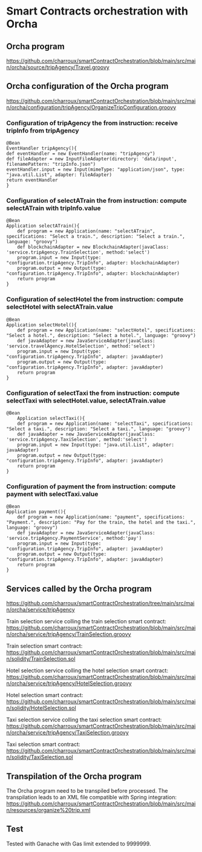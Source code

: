 # Smart Contracts orchestration with Orcha

## Orcha program

https://github.com/charroux/smartContractOrchestration/blob/main/src/main/orcha/source/tripAgency/Travel.groovy

## Orcha configuration of the Orcha program

https://github.com/charroux/smartContractOrchestration/blob/main/src/main/orcha/configuration/tripAgency/OrganizeTripConfiguration.groovy

### Configuration of tripAgency the from instruction: receive tripInfo from tripAgency
```
@Bean
EventHandler tripAgency(){
def eventHandler = new EventHandler(name: "tripAgency")
def fileAdapter = new InputFileAdapter(directory: 'data/input', filenamePattern: "tripInfo.json")
eventHandler.input = new Input(mimeType: "application/json", type: "java.util.List", adapter: fileAdapter)
return eventHandler
}
```

### Configuration of selectATrain the from instruction: compute selectATrain with tripInfo.value
```
@Bean
Application selectATrain(){
	def program = new Application(name: "selectATrain", specifications: "Select a train.", description: "Select a train.", language: "groovy")
	def blockchainAdapter = new BlockchainAdapter(javaClass: 'service.tripAgency.TrainSelection', method:'select')
	program.input = new Input(type: "configuration.tripAgency.TripInfo", adapter: blockchainAdapter)
	program.output = new Output(type: "configuration.tripAgency.TripInfo", adapter: blockchainAdapter)
	return program
}
```

### Configuration of selectHotel the from instruction: compute selectHotel with selectATrain.value
```
@Bean
Application selectHotel(){
	def program = new Application(name: "selectHotel", specifications: "Select a hotel.", description: "Select a hotel.", language: "groovy")
	def javaAdapter = new JavaServiceAdapter(javaClass: 'service.travelAgency.HotelSelection', method:'select')
	program.input = new Input(type: "configuration.tripAgency.TripInfo", adapter: javaAdapter)
	program.output = new Output(type: "configuration.tripAgency.TripInfo", adapter: javaAdapter)
	return program
}
```

### Configuration of selectTaxi the from instruction: compute selectTaxi with selectHotel.value, selectATrain.value
```
@Bean
	Application selectTaxi(){
	def program = new Application(name: "selectTaxi", specifications: "Select a taxi.", description: "Select a taxi.", language: "groovy")
	def javaAdapter = new JavaServiceAdapter(javaClass: 'service.tripAgency.TaxiSelection', method:'select')
	program.input = new Input(type: "java.util.List", adapter: javaAdapter)
	program.output = new Output(type: "configuration.tripAgency.TripInfo", adapter: javaAdapter)
	return program
}
```

### Configuration of payment the from instruction: compute payment with selectTaxi.value
```
@Bean
Application payment(){
	def program = new Application(name: "payment", specifications: "Payment.", description: "Pay for the train, the hotel and the taxi.", language: "groovy")
	def javaAdapter = new JavaServiceAdapter(javaClass: 'service.tripAgency.PaymentService', method:'pay')
	program.input = new Input(type: "configuration.tripAgency.TripInfo", adapter: javaAdapter)
	program.output = new Output(type: "configuration.tripAgency.TripInfo", adapter: javaAdapter)
	return program
}
```
## Services called by the Orcha program

https://github.com/charroux/smartContractOrchestration/tree/main/src/main/orcha/service/tripAgency

Train selection service colling the train selection smart contract: https://github.com/charroux/smartContractOrchestration/blob/main/src/main/orcha/service/tripAgency/TrainSelection.groovy

Train selection smart contract: https://github.com/charroux/smartContractOrchestration/blob/main/src/main/solidity/TrainSelection.sol

Hotel selection service colling the hotel selection smart contract: https://github.com/charroux/smartContractOrchestration/blob/main/src/main/orcha/service/tripAgency/HotelSelection.groovy

Hotel selection smart contract: https://github.com/charroux/smartContractOrchestration/blob/main/src/main/solidity/HotelSelection.sol

Taxi selection service colling the taxi selection smart contract: https://github.com/charroux/smartContractOrchestration/blob/main/src/main/orcha/service/tripAgency/TaxiSelection.groovy

Taxi selection smart contract: https://github.com/charroux/smartContractOrchestration/blob/main/src/main/solidity/TaxiSelection.sol

## Transpilation of the Orcha program

The Orcha program need to be transpiled before processed. The transpilation leads to an XML file compatible with Spring integration: https://github.com/charroux/smartContractOrchestration/blob/main/src/main/resources/organize%20trip.xml

## Test

Tested with Ganache with Gas limit extended to 9999999.
